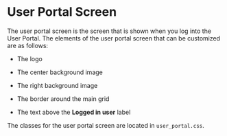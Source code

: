 # User Portal Screen

The user portal screen is the screen that is shown when you log into the User Portal. The elements of the user portal screen that can be customized are as follows:

* The logo

* The center background image

* The right background image

* The border around the main grid

* The text above the **Logged in user** label

The classes for the user portal screen are located in `user_portal.css`.
